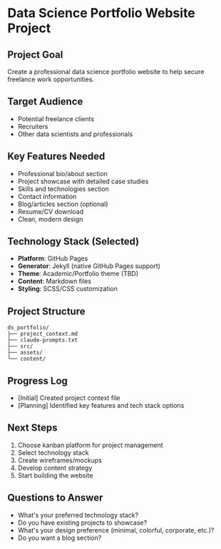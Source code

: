 # Data Science Portfolio Website Project

## Project Goal
Create a professional data science portfolio website to help secure freelance work opportunities.

## Target Audience
- Potential freelance clients
- Recruiters
- Other data scientists and professionals

## Key Features Needed
- Professional bio/about section
- Project showcase with detailed case studies
- Skills and technologies section
- Contact information
- Blog/articles section (optional)
- Resume/CV download
- Clean, modern design

## Technology Stack (Selected)
- **Platform**: GitHub Pages
- **Generator**: Jekyll (native GitHub Pages support)
- **Theme**: Academic/Portfolio theme (TBD)
- **Content**: Markdown files
- **Styling**: SCSS/CSS customization

## Project Structure
```
ds_portfolio/
├── project_context.md
├── claude-prompts.txt
├── src/
├── assets/
└── content/
```

## Progress Log
- [Initial] Created project context file
- [Planning] Identified key features and tech stack options

## Next Steps
1. Choose kanban platform for project management
2. Select technology stack
3. Create wireframes/mockups
4. Develop content strategy
5. Start building the website

## Questions to Answer
- What's your preferred technology stack?
- Do you have existing projects to showcase?
- What's your design preference (minimal, colorful, corporate, etc.)?
- Do you want a blog section? 